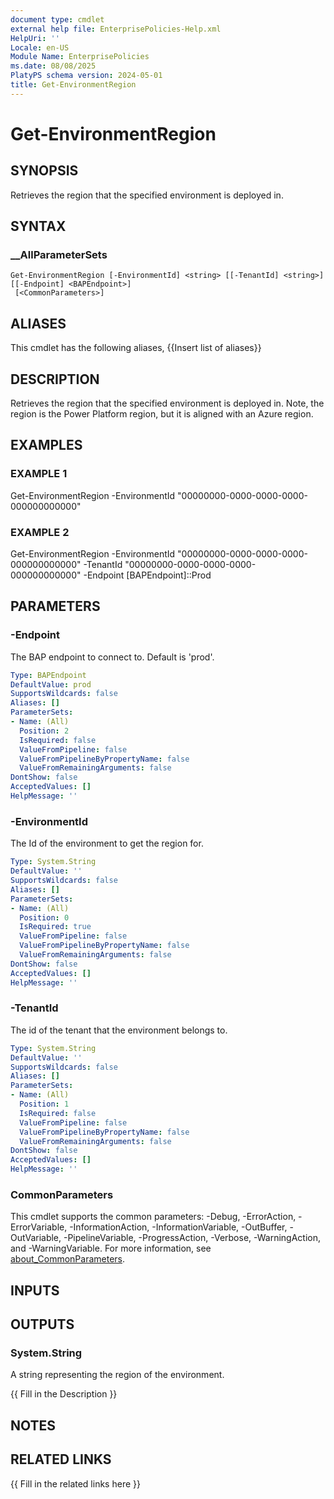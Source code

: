 ```yaml
---
document type: cmdlet
external help file: EnterprisePolicies-Help.xml
HelpUri: ''
Locale: en-US
Module Name: EnterprisePolicies
ms.date: 08/08/2025
PlatyPS schema version: 2024-05-01
title: Get-EnvironmentRegion
---
```


# Get-EnvironmentRegion

## SYNOPSIS

Retrieves the region that the specified environment is deployed in.

## SYNTAX

### __AllParameterSets

```
Get-EnvironmentRegion [-EnvironmentId] <string> [[-TenantId] <string>] [[-Endpoint] <BAPEndpoint>]
 [<CommonParameters>]
```

## ALIASES

This cmdlet has the following aliases,
  {{Insert list of aliases}}

## DESCRIPTION

Retrieves the region that the specified environment is deployed in.
Note, the region is the Power Platform region, but it is aligned with an Azure region.

## EXAMPLES

### EXAMPLE 1

Get-EnvironmentRegion -EnvironmentId "00000000-0000-0000-0000-000000000000"

### EXAMPLE 2

Get-EnvironmentRegion -EnvironmentId "00000000-0000-0000-0000-000000000000" -TenantId "00000000-0000-0000-0000-000000000000" -Endpoint [BAPEndpoint]::Prod

## PARAMETERS

### -Endpoint

The BAP endpoint to connect to. Default is 'prod'.

```yaml
Type: BAPEndpoint
DefaultValue: prod
SupportsWildcards: false
Aliases: []
ParameterSets:
- Name: (All)
  Position: 2
  IsRequired: false
  ValueFromPipeline: false
  ValueFromPipelineByPropertyName: false
  ValueFromRemainingArguments: false
DontShow: false
AcceptedValues: []
HelpMessage: ''
```

### -EnvironmentId

The Id of the environment to get the region for.

```yaml
Type: System.String
DefaultValue: ''
SupportsWildcards: false
Aliases: []
ParameterSets:
- Name: (All)
  Position: 0
  IsRequired: true
  ValueFromPipeline: false
  ValueFromPipelineByPropertyName: false
  ValueFromRemainingArguments: false
DontShow: false
AcceptedValues: []
HelpMessage: ''
```

### -TenantId

The id of the tenant that the environment belongs to.

```yaml
Type: System.String
DefaultValue: ''
SupportsWildcards: false
Aliases: []
ParameterSets:
- Name: (All)
  Position: 1
  IsRequired: false
  ValueFromPipeline: false
  ValueFromPipelineByPropertyName: false
  ValueFromRemainingArguments: false
DontShow: false
AcceptedValues: []
HelpMessage: ''
```

### CommonParameters

This cmdlet supports the common parameters: -Debug, -ErrorAction, -ErrorVariable,
-InformationAction, -InformationVariable, -OutBuffer, -OutVariable, -PipelineVariable,
-ProgressAction, -Verbose, -WarningAction, and -WarningVariable. For more information, see
[about_CommonParameters](https://go.microsoft.com/fwlink/?LinkID=113216).

## INPUTS

## OUTPUTS

### System.String
A string representing the region of the environment.

{{ Fill in the Description }}

## NOTES

## RELATED LINKS

{{ Fill in the related links here }}

